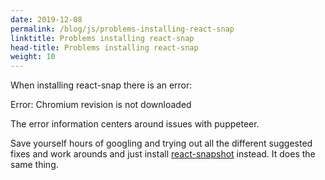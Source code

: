 ```yaml
---
date: 2019-12-08
permalink: /blog/js/problems-installing-react-snap
linktitle: Problems installing react-snap
head-title: Problems installing react-snap
weight: 10
---
```


When installing react-snap there is an error:

Error: Chromium revision is not downloaded

The error information centers around issues with puppeteer. 

Save yourself hours of googling and trying out all the different suggested fixes and work arounds and just install [react-snapshot](https://www.npmjs.com/package/react-snapshot) instead. It does the same thing.


